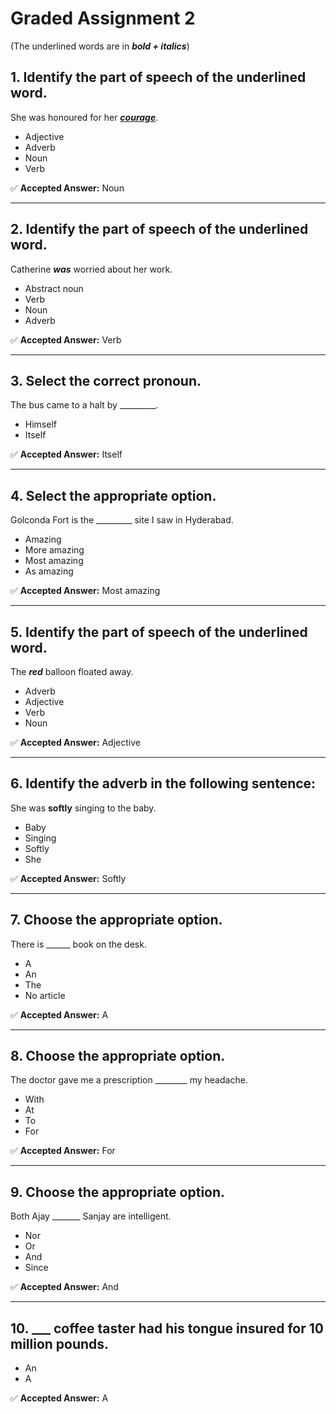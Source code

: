 # Graded Assignment 2
(The underlined words are in **_bold + italics_**)

## 1. Identify the part of speech of the **underlined** word.  
She was honoured for her <ins>**_courage_**</ins>.

- Adjective
- Adverb
- Noun
- Verb

✅ **Accepted Answer:** Noun

---

## 2. Identify the part of speech of the **underlined** word.  
Catherine **_was_** worried about her work.

- Abstract noun
- Verb
- Noun
- Adverb

✅ **Accepted Answer:** Verb

---

## 3. Select the correct pronoun.  
The bus came to a halt by _________.

- Himself
- Itself

✅ **Accepted Answer:** Itself

---

## 4. Select the appropriate option.  
Golconda Fort is the _________ site I saw in Hyderabad.

- Amazing
- More amazing
- Most amazing
- As amazing

✅ **Accepted Answer:** Most amazing

---

## 5. Identify the part of speech of the **underlined** word.  
The **_red_** balloon floated away.

- Adverb
- Adjective
- Verb
- Noun

✅ **Accepted Answer:** Adjective

---

## 6. Identify the adverb in the following sentence:  
She was **softly** singing to the baby.

- Baby
- Singing
- Softly
- She

✅ **Accepted Answer:** Softly

---

## 7. Choose the appropriate option.  
There is ______ book on the desk.

- A
- An
- The
- No article

✅ **Accepted Answer:** A

---

## 8. Choose the appropriate option.  
The doctor gave me a prescription ________ my headache.

- With
- At
- To
- For

✅ **Accepted Answer:** For

---

## 9. Choose the appropriate option.  
Both Ajay _______ Sanjay are intelligent.

- Nor
- Or
- And
- Since

✅ **Accepted Answer:** And

---

## 10. ___ coffee taster had his tongue insured for 10 million pounds.

- An
- A

✅ **Accepted Answer:** A
